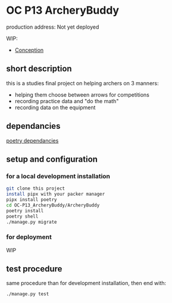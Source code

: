 # OC P13 ArcheryBuddy

production address: Not yet deployed

WIP:
* [Conception](docs/user_stories/user_stories.md)

## short description

this is a studies final project on helping archers on 3 manners:

- helping them choose between arrows for competitions
- recording practice data and "do the math"
- recording data on the equipment

## dependancies

[poetry dependancies](/pyproject.toml)

## setup and configuration 

### for a local development installation

```bash
git clone this project
install pipx with your packer manager
pipx install poetry
cd OC-P13_ArcheryBuddy/ArcheryBuddy
poetry install
poetry shell
./manage.py migrate
```

### for deployment

WIP

## test procedure

same procedure than for development installation, then end with:
```bash
./manage.py test
```